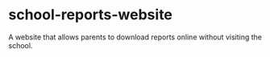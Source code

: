# school-reports-website
A website that allows parents to download reports online without visiting the school.

